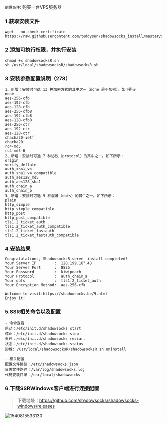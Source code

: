 `前置条件`: 购买一台VPS服务器

### 1.获取安装文件

```shell
wget --no-check-certificate https://raw.githubusercontent.com/teddysun/shadowsocks_install/master/shadowsocksR.sh
```

### 2.添加可执行权限，并执行安装

```shell
chmod +x shadowsocksR.sh
sh /usr/local/shadowsocksR/shadowsocksR.sh
```

### 3.安装参数配置说明（278）

```shell
1、新增：安装时可选 13 种加密方式的其中之一（none 是不加密）。如下所示
none
aes-256-cfb
aes-192-cfb
aes-128-cfb
aes-256-cfb8
aes-192-cfb8
aes-128-cfb8
aes-256-ctr
aes-192-ctr
aes-128-ctr
chacha20-ietf
chacha20
rc4-md5
rc4-md5-6
2、新增：安装时可选 7 种协议（protocol）的其中之一。如下所示：
origin
verify_deflate
auth_sha1_v4
auth_sha1_v4_compatible
auth_aes128_md5
auth_aes128_sha1
auth_chain_a
auth_chain_b
3、新增：安装时可选 9 种混淆（obfs）的其中之一。如下所示：
plain
http_simple
http_simple_compatible
http_post
http_post_compatible
tls1.2_ticket_auth
tls1.2_ticket_auth_compatible
tls1.2_ticket_fastauth
tls1.2_ticket_fastauth_compatible
```

### 4.安装结果

```shell
Congratulations, ShadowsocksR server install completed!
Your Server IP        :  128.199.187.48 
Your Server Port      :  8825 
Your Password         :  kiwipeach 
Your Protocol         :  auth_chain_a 
Your obfs             :  tls1.2_ticket_auth 
Your Encryption Method:  aes-256-cfb 

Welcome to visit:https://shadowsocks.be/9.html
Enjoy it!
```

### 5.SSR相关命令以及配置

```shell
- 命令查看
启动：/etc/init.d/shadowsocks start
停止：/etc/init.d/shadowsocks stop
重启：/etc/init.d/shadowsocks restart
状态：/etc/init.d/shadowsocks status
卸载: /usr/local/shadowsocksR/shadowsocksR.sh uninstall

- 相关配置
配置文件路径：/etc/shadowsocks.json
日志文件路径：/var/log/shadowsocks.log
代码安装目录：/usr/local/shadowsocks
```

### 6.下载SSRWindows客户端进行连接配置

> 下载地址：https://github.com/shadowsocks/shadowsocks-windows/releases

![1540815533130](assets/1540815533130.png)